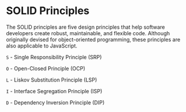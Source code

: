 # SOLID Principles

The SOLID principles are five design principles that help software developers create robust, maintainable, and flexible code. Although originally devised for object-oriented programming, these principles are also applicable to JavaScript.

`S` - Single Responsibility Principle (SRP)

`O` - Open-Closed Principle (OCP)

`L` - Liskov Substitution Principle (LSP)

`I` - Interface Segregation Principle (ISP)

`D` - Dependency Inversion Principle (DIP)